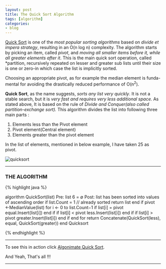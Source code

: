 ```yaml
---
layout: post
title: The Quick Sort Algorithm
tags: [algorithm]
categories:
- blog
---
```

[Quick Sort](#) is one of the *most popular sorting algorithms* based on *divide et*
*impera strategy*, resulting in an O(n log n) complexity. The algorithm starts by
picking an item, called *pivot*, and *moving all smaller items before it, while all*
*greater elements after it*. This is the main quick sort operation, called *partition,
recursively repeated on lesser and greater sub lists until their size is one or 
zero-in which case the list is implicitly sorted.

Choosing an appropriate pivot, as for example the median element is funda-
mental for avoiding the drastically reduced performance of O(n<sup>2</sup>).

**Quick Sort**, as the name suggests, *sorts any list very quickly*. It is not a stable 
search, but it is *very fast and requires very less additional space.*
As stated above, It is based on the rule of *Divide and Conquer(also called partition-exchange sort).*
This algorithm divides the list into following three main parts :

1. Elements less than the Pivot element
2. Pivot element(Central element)
3. Elements greater than the pivot element

In the list of elements, mentioned in below example, I have taken 25 as pivot.


![quicksort](http://blog.thegeeq.gq/images/quick-sort.png)

---
### THE ALGORITHM

{% highlight java %}

algorithm QuickSort(list)
  Pre: list 6 = ∅
  Post: list has been sorted into values of ascending order
  if list.Count = 1 // already sorted
    return list
  end if
  pivot ←MedianValue(list)
  for i ← 0 to list.Count−1
    if list[i] = pivot
      equal.Insert(list[i])
    end if
    if list[i] < pivot
      less.Insert(list[i])
    end if
    if list[i] > pivot
      greater.Insert(list[i])
    end if
  end for
  return Concatenate(QuickSort(less), equal, QuickSort(greater))
end Quicksort

{% endhighlight %}

---

To see this in action click [Algonimate Quick Sort](http://algonimator.thegeeq.gq/#path=sorting/quick/basic).

And Yeah, That's all !!!

---
